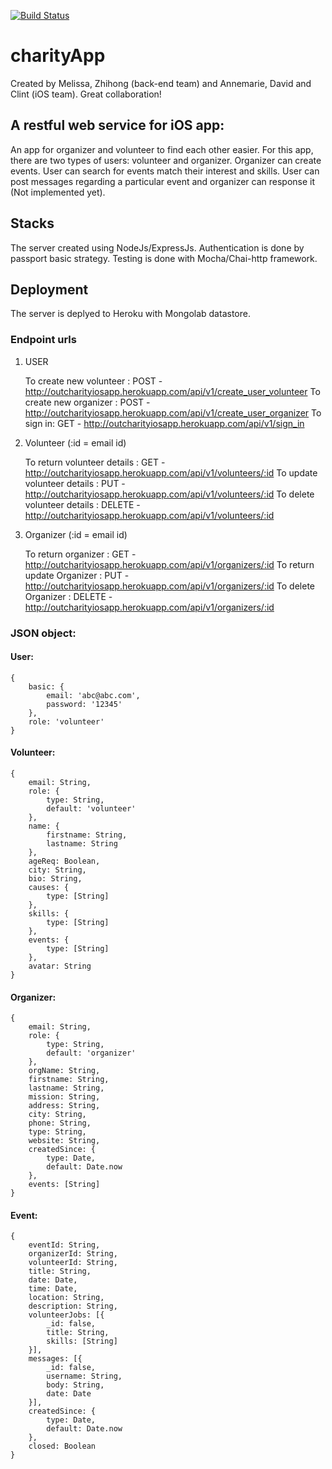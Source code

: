 [![Build Status](https://travis-ci.org/chengzh2008/charityApp.svg?branch=heroku)](https://travis-ci.org/chengzh2008/charityApp)

# charityApp
Created by Melissa, Zhihong (back-end team) and Annemarie, David and Clint (iOS team). Great collaboration!

## A restful web service for iOS app:
An app for organizer and volunteer to find each other easier. For this app, there are two types of users: volunteer and organizer. Organizer can create events. User can search for events match their interest and skills. User can post messages regarding a particular event and organizer can response it (Not implemented yet).

## Stacks
The server created using NodeJs/ExpressJs. Authentication is done by passport basic strategy. Testing is done with Mocha/Chai-http framework. 

## Deployment
The server is deplyed to Heroku with Mongolab datastore. 

### Endpoint urls

1) USER

    To create new volunteer     : POST - http://outcharityiosapp.herokuapp.com/api/v1/create_user_volunteer
    To create new organizer     : POST - http://outcharityiosapp.herokuapp.com/api/v1/create_user_organizer
    To sign in:    GET - http://outcharityiosapp.herokuapp.com/api/v1/sign_in
2) Volunteer (:id = email id)

    To return volunteer details : GET - http://outcharityiosapp.herokuapp.com/api/v1/volunteers/:id
    To update volunteer details : PUT - http://outcharityiosapp.herokuapp.com/api/v1/volunteers/:id
    To delete volunteer details : DELETE - http://outcharityiosapp.herokuapp.com/api/v1/volunteers/:id
    
3) Organizer (:id = email id)

    To return organizer          : GET - http://outcharityiosapp.herokuapp.com/api/v1/organizers/:id
    To return update Organizer     : PUT - http://outcharityiosapp.herokuapp.com/api/v1/organizers/:id
    To delete Organizer         : DELETE - http://outcharityiosapp.herokuapp.com/api/v1/organizers/:id
    
### JSON object:
 
#### User: 
	{
    	basic: {
        	email: 'abc@abc.com',
        	password: '12345'
    	},
    	role: 'volunteer'
	}

#### Volunteer:
	{
	    email: String,
	    role: {
	        type: String,
	        default: 'volunteer'
	    },
	    name: {
	        firstname: String,
	        lastname: String
	    },
	    ageReq: Boolean,
	    city: String,
	    bio: String,
	    causes: {
	        type: [String]
	    },
	    skills: {
	        type: [String]
	    },
	    events: {
	        type: [String]
	    },
	    avatar: String
	}
	
#### Organizer:

	{
	    email: String,
	    role: {
	        type: String,
	        default: 'organizer'
	    },
	    orgName: String,
	    firstname: String,
	    lastname: String,
	    mission: String,
	    address: String,
	    city: String,
	    phone: String,
	    type: String,
	    website: String,
	    createdSince: {
	        type: Date,
	        default: Date.now
	    },
	    events: [String]
	}

#### Event:

	{
	    eventId: String,
	    organizerId: String,
	    volunteerId: String,
	    title: String,
	    date: Date,
	    time: Date,
	    location: String,
	    description: String,
	    volunteerJobs: [{
	        _id: false,
	        title: String,
	        skills: [String]
	    }],
	    messages: [{
	        _id: false,
	        username: String,
	        body: String,
	        date: Date
	    }],
	    createdSince: {
	        type: Date,
	        default: Date.now
	    },
	    closed: Boolean
	}

  
    
   
